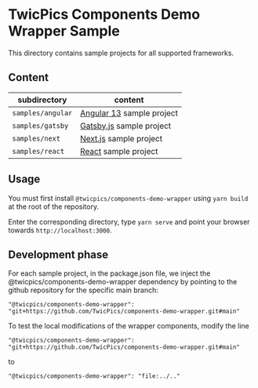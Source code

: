# TwicPics Components Demo Wrapper Sample

This directory contains sample projects for all supported frameworks.

## Content

| subdirectory | content |
| - | - |
| `samples/angular` | [Angular 13](https://angular.io/) sample project |
| `samples/gatsby` | [Gatsby.js](https://www.gatsbyjs.com/) sample project |
| `samples/next` | [Next.js](https://nextjs.org/) sample project |
| `samples/react` | [React](https://reactjs.org/) sample project |

## Usage

You must first install `@twicpics/components-demo-wrapper` using `yarn build` at the root of the repository.

Enter the corresponding directory, type `yarn serve` and point your browser towards `http://localhost:3000`.

## Development phase

For each sample project, in the package.json file, we inject the @twicpics/components-demo-wrapper dependency by pointing to the github repository for the specific main branch:

`"@twicpics/components-demo-wrapper": "git+https://github.com/TwicPics/components-demo-wrapper.git#main"`

To test the local modifications of the wrapper components, modify the line

`"@twicpics/components-demo-wrapper": "git+https://github.com/TwicPics/components-demo-wrapper.git#main"`

to 

`"@twicpics/components-demo-wrapper": "file:../.."`


